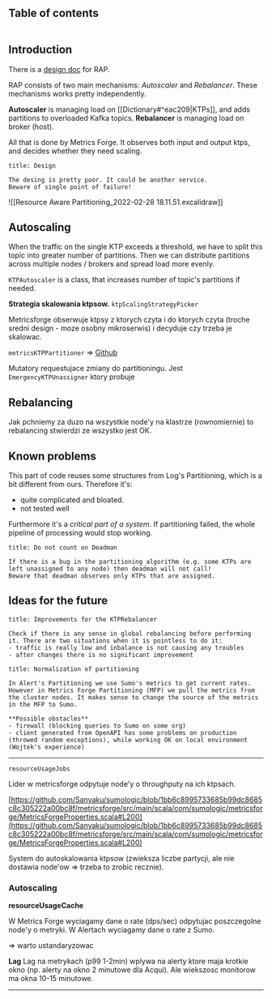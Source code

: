 ## Table of contents
```toc
```
## Introduction

There is a [design doc](https://docs.google.com/document/d/1aYMXJOh-wp46GI577l7gIeRAHy45gSbIAN02tTMHjTU/edit) for RAP.

RAP consists of two main mechanisms: _Autoscaler_ and _Rebalancer_.
These mechanisms works pretty independently.


**Autoscaler** is managing load on [[Dictionary#^eac209|KTPs]], and adds partitions to overloaded Kafka topics.
**Rebalancer** is managing load on broker (host). 

All that is done by Metrics Forge. It observes both input and output ktps, and decides whether they need scaling.

```ad-hint
title: Design

The desing is pretty poor. It could be another service.
Beware of single point of failure!

```



![[Resource Aware Partitioning_2022-02-28 18.11.51.excalidraw]]

## Autoscaling

When the traffic on the single KTP exceeds a threshold, we have to split this topic into greater number of partitions. Then we can distribute partitions across multiple nodes / brokers and spread load more evenly. 

`KTPAutoscaler` is a class, that increases number of topic's partitions if needed. 



**Strategia skalowania ktpsow.**
`ktpScalingStrategyPicker`

Metricsforge obserwuje ktpsy z ktorych czyta i do ktorych czyta (troche sredni design - moze osobny mikroserwis) i decyduje czy trzeba je skalowac.


`metricsKTPPartitioner` => [Github](https://github.com/Sanyaku/sumologic/blob/3d3c07e7e766ad23ec040203df0b7f46a51c2a50/metricsforge/src/main/scala/com/sumologic/metricsforge/PartitioningAssignerBeans.scala#L183)




Mutatory requestujace zmiany do partitioningu.
Jest `EmergencyKTPUnassigner` ktory probuje 




## Rebalancing
Jak pchniemy za duzo na wszystkie node'y na klastrze (rownomiernie) to rebalancing stwierdzi ze wszystko jest OK.


## Known problems

This part of code reuses some structures from Log's Partitioning, which is a bit different from ours. Therefore it's:
- quite complicated and bloated.
- not tested well

Furthermore it's a _critical part of a system_. If partitioning failed, the whole pipeline of processing would stop working.

```ad-warning
title: Do not count on Deadman

If there is a bug in the partitioning algorithm (e.g. some KTPs are left unassigned to any node) then deadman will not call!
Beware that deadman observes only KTPs that are assigned.
```


## Ideas for the future

```ad-hint
title: Improvements for the KTPRebalancer

Check if there is any sense in global rebalancing before performing it. There are two situations when it is pointless to do it:
- traffic is really low and inbalance is not causing any troubles
- after changes there is no significant improvement
```

```ad-hint
title: Normalization of partitioning

In Alert's Partitioning we use Sumo's metrics to get current rates.
However in Metrics Forge Partitioning (MFP) we pull the metrics from the cluster nodes. It makes sense to change the source of the metrics in the MFP to Sumo.

**Possible obstacles**
- firewall (blocking queries to Sumo on some org)
- client generated from OpenAPI has some problems on production (throwed random exceptions), while working OK on local environment (Wojtek's experience)

```



----


`resourceUsageJobs`

Lider w metricsforge odpytuje node'y o throughputy na ich ktpsach.

[https://github.com/Sanyaku/sumologic/blob/1bb6c8995733685b99dc8685c8c305222a00bc8f/metricsforge/src/main/scala/com/sumologic/metricsforge/MetricsForgeProperties.scala#L200](https://github.com/Sanyaku/sumologic/blob/1bb6c8995733685b99dc8685c8c305222a00bc8f/metricsforge/src/main/scala/com/sumologic/metricsforge/MetricsForgeProperties.scala#L200)

System do autoskalowania ktpsow (zwieksza liczbe partycji, ale nie dostawia node'ow => trzeba to zrobic recznie).


### Autoscaling




**resourceUsageCache**

W Metrics Forge wyciagamy dane o rate (dps/sec) odpytujac poszczegolne node'y o metryki.
W Alertach wyciagamy dane o rate z Sumo.

=> warto ustandaryzowac





**Lag**
Lag na metrykach (p99 1-2min) wplywa na alerty ktore maja krotkie okno (np. alerty na okno 2 minutowe dla Acqui).
Ale wiekszosc monitorow ma okna 10-15 minutowe. 

----
